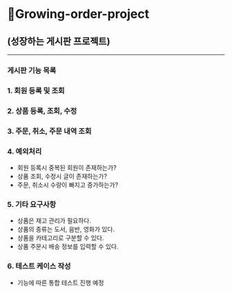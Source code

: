 # 🌳Growing-order-project
## (성장하는 게시판 프로젝트)

-----------------------------
### 게시판 기능 목록
### 1. 회원 등록 및 조회
### 2. 상품 등록, 조회, 수정
### 3. 주문, 취소, 주문 내역 조회
### 4. 예외처리

- 회원 등록시 중복된 회원이 존재하는가?
- 상품 조회, 수정시 글이 존재하는가?
- 주문, 취소시 수량이 빠지고 증가하는가?

### 5. 기타 요구사항
- 상품은 재고 관리가 필요하다.
- 상품의 종류는 도서, 음반, 영화가 있다.
- 상품을 카테고리로 구분할 수 있다.
- 상품 주문시 배송 정보를 입력할 수 있다.

### 6. 테스트 케이스 작성

- 기능에 따른 통합 테스트 진행 예정

